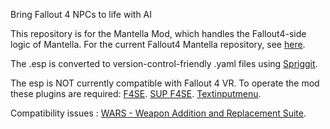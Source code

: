 Bring Fallout 4 NPCs to life with AI

This repository is for the Mantella Mod, which handles the Fallout4-side logic of Mantella. For the current Fallout4 Mantella repository, see [here](https://github.com/YetAnotherModder/Mantella).

The .esp is converted to version-control-friendly .yaml files using [Spriggit](https://github.com/Mutagen-Modding/Spriggit).

The esp is NOT currently compatible with Fallout 4 VR.
To operate the mod these plugins are required:
[F4SE](https://f4se.silverlock.org/).
[SUP F4SE](https://www.nexusmods.com/fallout4/mods/55419).
[Textinputmenu](https://www.nexusmods.com/fallout4/mods/27347).

Compatibility issues : 
[WARS - Weapon Addition and Replacement Suite](https://www.nexusmods.com/fallout4/mods/73478).

